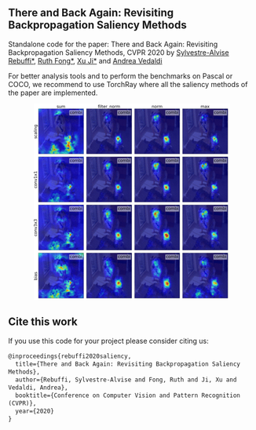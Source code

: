 ## There and Back Again: Revisiting Backpropagation Saliency Methods

Standalone code for the paper: There and Back Again: Revisiting Backpropagation Saliency Methods, CVPR 2020 by [Sylvestre-Alvise Rebuffi*](http://www.robots.ox.ac.uk/~srebuffi/), [Ruth Fong*](http://ruthcfong.github.io/), [Xu Ji*](https://github.com/xu-ji) and [Andrea Vedaldi](http://www.robots.ox.ac.uk/~vedaldi/)

For better analysis tools and to perform the benchmarks on Pascal or COCO, we recommend to use TorchRay where all the saliency methods of the paper are implemented.

<p align="center">
  <img src="bla.gif">
</p>

## Cite this work
If you use this code for your project please consider citing us:
```
@inproceedings{rebuffi2020saliency,
  title={There and Back Again: Revisiting Backpropagation Saliency Methods},
  author={Rebuffi, Sylvestre-Alvise and Fong, Ruth and Ji, Xu and Vedaldi, Andrea},
  booktitle={Conference on Computer Vision and Pattern Recognition (CVPR)},
  year={2020}
}
```
